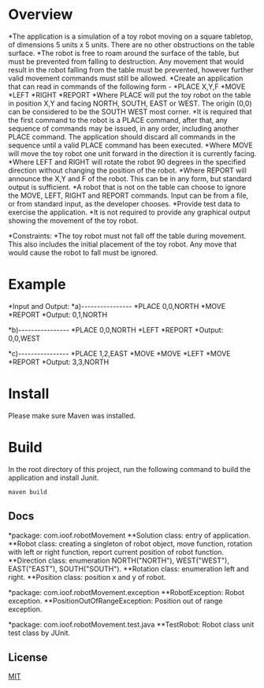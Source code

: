 # Overview

*The application is a simulation of a toy robot moving on a square tabletop, of dimensions 5 units x 5 units. There are no other obstructions on the table surface.
*The robot is free to roam around the surface of the table, but must be prevented from falling to destruction. Any movement that would result in the robot falling from the table must be prevented, however further valid movement commands must still be allowed.
*Create an application that can read in commands of the following form -
    *PLACE X,Y,F
    *MOVE
    *LEFT
    *RIGHT
    *REPORT
*Where PLACE will put the toy robot on the table in position X,Y and facing NORTH, SOUTH, EAST or WEST. The origin (0,0) can be considered to be the SOUTH WEST most corner.
*It is required that the first command to the robot is a PLACE command, after that, any sequence of commands may be issued, in any order, including another PLACE command. The application should discard all commands in the sequence until a valid PLACE command has been executed.
*Where MOVE will move the toy robot one unit forward in the direction it is currently facing.
*Where LEFT and RIGHT will rotate the robot 90 degrees in the specified direction without changing the position of the robot.
*Where REPORT will announce the X,Y and F of the robot. This can be in any form, but standard output is sufficient.
*A robot that is not on the table can choose to ignore the MOVE, LEFT, RIGHT and REPORT commands. Input can be from a file, or from standard input, as the developer chooses.
*Provide test data to exercise the application.
*It is not required to provide any graphical output showing the movement of the toy robot.

*Constraints:
*The toy robot must not fall off the table during movement. This also includes the initial placement of the toy robot. Any move that would cause the robot to fall must be ignored.
   

# Example

*Input and Output:
*a)----------------
*PLACE 0,0,NORTH
*MOVE
*REPORT
*Output: 0,1,NORTH

*b)----------------
*PLACE 0,0,NORTH
*LEFT
*REPORT
*Output: 0,0,WEST

*c)----------------
*PLACE 1,2,EAST
*MOVE
*MOVE
*LEFT
*MOVE
*REPORT
*Output: 3,3,NORTH

# Install

Please make sure Maven was installed.

# Build

In the root directory of this project, run the following command to build the application and install Junit.

`maven build`

## Docs

*package: com.ioof.robotMovement
            **Solution class: entry of application.
            **Robot class: creating a singleton of robot object, move function, rotation with left or right function, report current position of robot function.
            **Direction class: enumeration NORTH("NORTH"), WEST("WEST"), EAST("EAST"), SOUTH("SOUTH").
            **Rotation class: enumeration left and right.
            **Position class: position x and y of robot.

*package: com.ioof.robotMovement.exception
            **RobotException: Robot exception.
            **PositionOutOfRangeException: Position out of range exception.

*package: com.ioof.robotMovement.test.java
            **TestRobot: Robot class unit test class by JUnit.


## License

  [MIT](LICENSE)